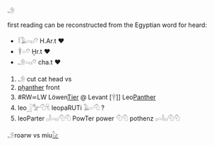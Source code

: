 𓄂  

first reading can be reconstructed from the Egyptian word for heard:  
* 𓎛𓄿𓏏𓏮𓄣 H.Ar.t ♥  
* 𓇉𓏏𓄣  Ḫr.t ♥  
* 𓄂𓏏𓏮𓄣 cha.t ♥  

1. 𓄂 cut cat head vs  
2. [pḫanther](Panther)  front  
3. #RW⋍LW Löwen[Tier](𓄛) @ Levant [𓋁]] Leo[Panther](Panther)  
4. leo𓃀𓅡𓄇𓄛 leopaRUTi 𓄿𓏏𓄇 ?  
5. leoParter 𓊪𓎛𓏏𓏮𓄇𓄇 PowTer power 𓄇𓄇 pothenz 𓊪𓏏𓎛𓏮𓄇𓄇  

𓄂roarw vs miu[𓃠](𓃠)  